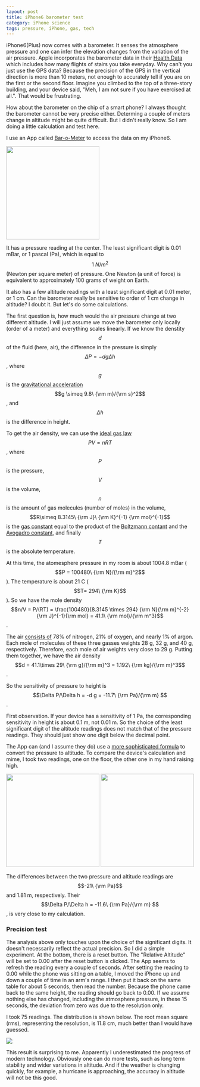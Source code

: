 ```yaml
---
layout: post
title: iPhone6 barometer test
category: iPhone science
tags: pressure, iPhone, gas, tech
---
```


iPhone6(Plus) now comes with a barometer. It senses the atmosphere pressure 
and one can infer the elevation changes from the variation of the air pressure.
Apple incorporates the barometer data in their [Health Data](https://www.apple.com/ios/whats-new/health/) which includes how many flights of stairs you take
everyday. Why can't you just use the GPS data? Because the precision of the 
GPS in the vertical direction is more than 10 meters,
not enough to accurately tell if you are on the first or the second floor.
Imagine you climbed to the top of a three-story building, and your device 
said, "Meh, I am not sure if you have exercised at all.". That would be
frustrating. 

How about the barometer on the chip of a smart phone? I always thought 
the barometer cannot be very precise either. Determing a couple of meters
change in altitude might be quite difficult. But I didn't really know. So
I am doing a little calculation and test here.

I use an App called [Bar-o-Meter](https://itunes.apple.com/us/app/bar-o-meter-altimeter-barometer/id930952204?mt=8) to access the data on my iPhone6. 

<img src="{{ site.url }}/images/2015/barometer_d1.jpg" width="250px" />

It has a pressure reading at the center. The least significant digit is 
0.01 mBar, or 1 pascal (Pa), which is equal to $$1\ N/m^2$$ 
(Newton per square meter) of pressure. One Newton (a unit of force) is 
equivalent to approximately 100 grams of weight on Earth.

It also has a few altitude readings with a least significant digit at 0.01
meter, or 1 cm. Can the barometer really be sensitive to order of 1 cm change 
in altitude? I doubt it. But let's do some calculations.

The first question is, how much would the air pressure change at two different
altitude. I will just assume we move the barometer only locally (order of 
a meter) and everything scales linearly. If we know the denstity $$d$$ of the
fluid (here, air), the difference in the pressure is simply 
$$\Delta P= - d g \Delta h$$, where $$g$$ is the 
[gravitational acceleration](http://en.wikipedia.org/wiki/Gravitational_acceleration) $$g \simeq 9.8\ {\rm m}/{\rm s}^2$$, and $$\Delta h$$ is the difference in height.

To get the air density, we can use the [ideal gas law](http://en.wikipedia.org/wiki/Ideal_gas_law) $$PV = nRT$$, where $$P$$ is the pressure, $$V$$ is the
volume, $$n$$ is the amount of gas molecules (number of moles) in the volume,
$$R\simeq 8.3145\ {\rm J}\ {\rm K}^{-1} {\rm mol}^{-1}$$ is the [gas constant](http://en.wikipedia.org/wiki/Gas_constant)
 equal to the product of the 
[Boltzmann contant](http://en.wikipedia.org/wiki/Boltzmann_constant)
and the [Avogadro constant](http://en.wikipedia.org/wiki/Avogadro_constant),
and finally $$T$$ is the absolute temperature.
 
At this time, the atomesphere pressure in my room is about 1004.8 mBar
($$P = 100480\ {\rm N}/{\rm m}^2$$). 
The temperature is about 21 C ($$T= 294\ {\rm K}$$). So we have the mole
density $$n/V = P/(RT) = \frac{100480}{8.3145 \times 294} {\rm N}{\rm m}^{-2} {\rm J}^{-1}{\rm mol} = 41.1\ {\rm mol}/{\rm m^3}$$.

The air [consists of](http://eo.ucar.edu/basics/wx_1_b_1.html) 78% of 
nitrogen, 21% of oxygen, and nearly 1% of argon. Each mole of molecules of 
these three gasses weights 28 g, 32 g, and 40 g, respectively. Therefore, each 
mole of air weights very close to 29 g. Putting them together, we have the air
density $$d = 41.1\times 29\ {\rm g}/{\rm m}^3  = 1.192\ {\rm kg}/{\rm m}^3$$.

So the sensitivity of pressure to height is 
$$\Delta P/\Delta h = -d g = -11.7\ {\rm Pa}/{\rm m} $$.

First observation. If your device has a sensitivity of 1 Pa, the corresponding
sensitivity in height is about 0.1 m, not 0.01 m. So the choice of the 
least significant digit of the altitude readings does not match that of
the pressure readings. They should just show one digit below the 
decimal point.

The App can (and I assume they do) use a
[more sophisticated formula](http://www.xcmag.com/2011/07/gps-versus-barometric-altitude-the-definitive-answer/) to convert
the pressure to altitude. To compare the device's calculation and mime, I took
two readings, one on the floor, the other one in my hand raising high.

<img src="{{ site.url }}/images/2015/barometer_d1.jpg" width="250px" />
<img src="{{ site.url }}/images/2015/barometer_d2.jpg" width="250px" />

The differences between the two pressure and altitude readings are
$$-21\ {\rm Pa}$$ and 1.81 m, respectively. Their 
$$\Delta P/\Delta h = -11.6\ {\rm Pa}/{\rm m} $$, is very close to my 
calculation.


### Precision test 

The analysis above only touches upon the choice of the significant digits.
It doesn't necessarily reflect the actual precision. So I did a simple
experiment. At the bottom, there is a reset button. The "Relative Altitude"
will be set to 0.00 after the reset button is clicked. The App seems to 
refresh the reading every a couple of seconds. After setting the reading
to 0.00 while the phone was sitting on a table, I moved the iPhone up and
down a couple of time in an arm's range. I then put it back on the same table
for about 5 seconds, then read the number. Because the phone came back to the
same height, the reading should go back to 0.00. If we assume nothing else has
changed, including the atmosphere pressure, in these 15 seconds, the deviation
from zero was due to the resolution only. 

I took 75 readings. The distribution is shown below. The root mean square
(rms), representing the resolution, is 11.8 cm, much better than I would have
guessed. 

<img src="{{ site.url }}/images/2015/barometer_deltah.png" />

This result is surprising to me. Apparently I underestimated the progress
of modern technology. Obviously one can do more tests, such as long term 
stability and wider variations in altitude. And if the weather is changing
quickly, for example, a hurricane is approaching, the accuracy in altitude
 will not be this good.

